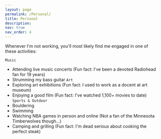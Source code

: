 ```yaml
---
layout: page
permalink: /Personal/
title: Personal
description:
nav: true
nav_order: 4
---
```


Whenever I'm not working, you'll most likely find me engaged in one of these activities:

`Music`
- Attending live music concerts (Fun fact: I've been a devoted Radiohead fan for 19 years)
- Strumming my bass guitar
`Art`
- Exploring art exhibitions (Fun fact: I used to work as a docent at art museum)
- Enjoying a good film (Fun fact: I've watched 1,100+ movies to date)
`Sports & Outdoor`
- Bouldering
- Swimming
- Watching NBA games in person and online (Not a fan of the Minnesota Timberwolves though...)
- Camping and grilling (Fun fact: I'm dead serious about cooking the perfect steak)
